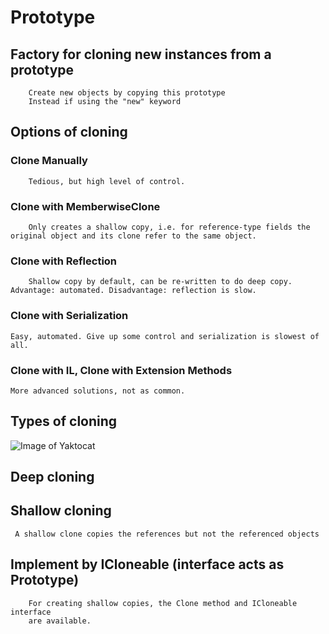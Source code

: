 # Prototype

## Factory for cloning new instances from a prototype
```	
	Create new objects by copying this prototype
	Instead if using the "new" keyword
```

## Options of cloning

### Clone Manually
```
	Tedious, but high level of control.
```

### Clone with MemberwiseClone
```
	Only creates a shallow copy, i.e. for reference-type fields the original object and its clone refer to the same object.
```

### Clone with Reflection
```
	Shallow copy by default, can be re-written to do deep copy. Advantage: automated. Disadvantage: reflection is slow.
```
### Clone with Serialization
```
Easy, automated. Give up some control and serialization is slowest of all.	
```
### Clone with IL, Clone with Extension Methods
```
More advanced solutions, not as common.	
```

## Types of cloning
![Image of Yaktocat](http://www.csharp411.com/wp-content/uploads/2008/05/objectclone.jpg)
## Deep cloning 

## Shallow cloning
```
 A shallow clone copies the references but not the referenced objects
```



## Implement by ICloneable (interface acts as Prototype)
```
	For creating shallow copies, the Clone method and ICloneable interface 
	are available.
```


